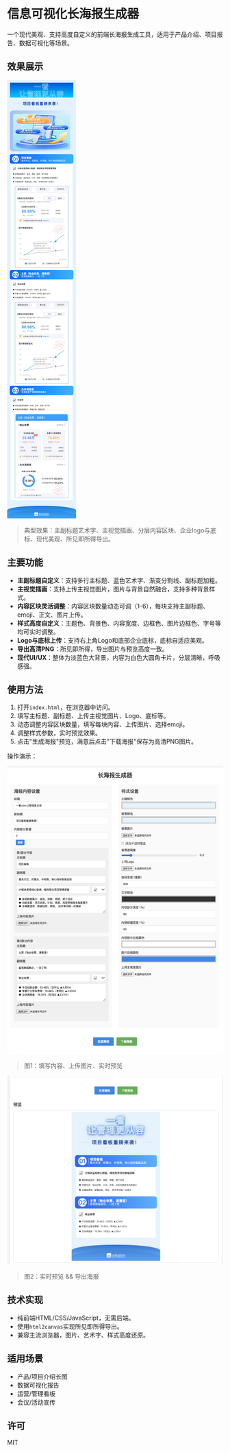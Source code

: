 # 信息可视化长海报生成器

一个现代美观、支持高度自定义的前端长海报生成工具，适用于产品介绍、项目报告、数据可视化等场景。

## 效果展示

![生成效果示例](media/result.png)

> 典型效果：主副标题艺术字、主视觉插画、分层内容区块、企业logo与底标、现代美观、所见即所得导出。

## 主要功能

- **主副标题自定义**：支持多行主标题、蓝色艺术字、渐变分割线、副标题加粗。
- **主视觉插画**：支持上传主视觉图片，图片与背景自然融合，支持多种背景样式。
- **内容区块灵活调整**：内容区块数量动态可调（1-6），每块支持主副标题、emoji、正文、图片上传。
- **样式高度自定义**：主题色、背景色、内容宽度、边框色、图片边框色、字号等均可实时调整。
- **Logo与底标上传**：支持右上角Logo和底部企业底标，底标自适应美观。
- **导出高清PNG**：所见即所得，导出图片与预览高度一致。
- **现代UI/UX**：整体为淡蓝色大背景，内容为白色大圆角卡片，分层清晰，呼吸感强。

## 使用方法

1. 打开`index.html`，在浏览器中访问。
2. 填写主标题、副标题、上传主视觉图片、Logo、底标等。
3. 动态调整内容区块数量，填写每块内容、上传图片、选择emoji。
4. 调整样式参数，实时预览效果。
5. 点击"生成海报"预览，满意后点击"下载海报"保存为高清PNG图片。

操作演示：

![操作演示1](media/use1.png)

> 图1：填写内容、上传图片、实时预览

![操作演示2](media/use2.png)

> 图2：实时预览 && 导出海报

## 技术实现

- 纯前端HTML/CSS/JavaScript，无需后端。
- 使用`html2canvas`实现所见即所得导出。
- 兼容主流浏览器，图片、艺术字、样式高度还原。

## 适用场景

- 产品/项目介绍长图
- 数据可视化报告
- 运营/管理看板
- 会议/活动宣传

## 许可

MIT 